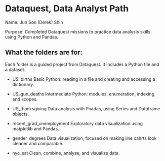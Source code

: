 # Dataquest, Data Analyst Path

Name: Jun Soo (Derek) Shin

Purpose: Completed Dataquest missions to practice data analysis skills using 
Python and Pandas.

## What the folders are for:

Each folder is a guided project from Dataquest. It includes a Python file and
a dataset.

- US_births
Basic Python: reading in a file and creating and accessing a dictionary.

- US_gun_deaths
Intermediate Python: modules, enumeration, indexing, and scopes.

- US_thanksgiving
Data analysis with Pnadas, using Series and Dataframe objects.

- recent_grad_unemployment
Exploratory data visualization using matplotlib and Pandas.

- gender_degrees
Data visualization, focused on making line cahrts look cleaner and comparable.

- nyc_sat
Clean, combine, analyze, and visualize data.